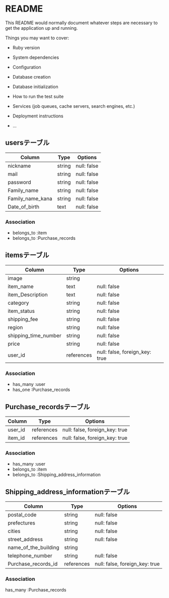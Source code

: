 # README

This README would normally document whatever steps are necessary to get the
application up and running.

Things you may want to cover:

* Ruby version

* System dependencies

* Configuration

* Database creation

* Database initialization

* How to run the test suite

* Services (job queues, cache servers, search engines, etc.)

* Deployment instructions

* ...

## usersテーブル

|Column           | Type   |Options      |
|-----------------| ------ | ----------- |
|nickname         | string | null: false |
|mail             | string | null: false |
|password         | string | null: false |
|Family_name      | string | null: false |
|Family_name_kana | string | null: false |
|Date_of_birth    | text   | null: false |

### Association

- belongs_to :item
- belongs_to :Purchase_records
## itemsテーブル

|Column               | Type         |Options                         |
|---------------------| -------------|--------------------------------|
|image                | string       |                                |
|item_name            | text         | null: false                    |
|item_Description     | text         | null: false                    |
|category             | string       | null: false                    |
|item_status          | string       | null: false                    |
|shipping_fee         | string       | null: false                    |
|region               | string       | null: false                    |
|shipping_time_number | string       | null: false                    |
|price                | string       | null: false                    |
|user_id              | references   | null: false, foreign_key: true |

### Association

- has_many :user
- has_one :Purchase_records

## Purchase_recordsテーブル

|Column        |Type          | Options                        |
|--------------| -------------| ------------------------------ |
|user_id       | references   | null: false, foreign_key: true |
|item_id       | references   | null: false, foreign_key: true |

### Association
- has_many :user
- belongs_to :item
- belongs_to :Shipping_address_information

## Shipping_address_informationテーブル

|Column               |Type          |Options                         |
|---------------------| -------------| ------------------------------ |
|postal_code          | string       | null: false                    |
|prefectures          | string       | null: false                    |
|cities               | string       | null: false                    |
|street_address       | string       | null: false                    |
|name_of_the_building | string       |                                |
|telephone_number     | string       | null: false                    |
|Purchase_records_id  | references   | null: false, foreign_key: true |

### Association

has_many :Purchase_records